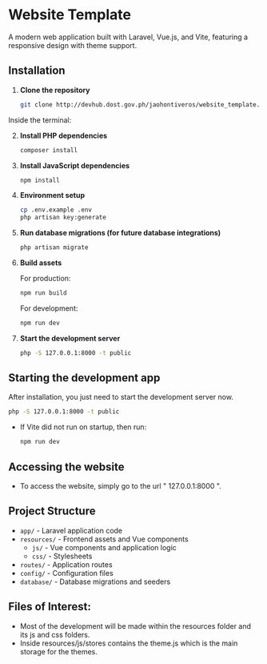 # Website Template

A modern web application built with Laravel, Vue.js, and Vite, featuring a responsive design with theme support.

## Installation

1. **Clone the repository**
   ```bash
   git clone http://devhub.dost.gov.ph/jaohontiveros/website_template.git
   ```

 Inside the terminal:

2. **Install PHP dependencies**
   ```bash
   composer install
   ```
3. **Install JavaScript dependencies**
   ```bash
   npm install
   ```
4. **Environment setup**
   ```bash
   cp .env.example .env
   php artisan key:generate
   ```

5. **Run database migrations (for future database integrations)**
   ```bash
   php artisan migrate
   ```
6. **Build assets**

   For production:
   ```bash
   npm run build
   ```
   For development:
      ```bash
      npm run dev
      ```

7. **Start the development server**
   ```bash
   php -S 127.0.0.1:8000 -t public
   ```

## Starting the development app
After installation, you just need to start the development server now.
   ```bash
   php -S 127.0.0.1:8000 -t public
   ```

- If Vite did not run on startup, then run:
   ```bash
   npm run dev
   ```

## Accessing the website
- To access the website, simply go to the url " 127.0.0.1:8000 ".

## Project Structure

- `app/` - Laravel application code
- `resources/` - Frontend assets and Vue components
  - `js/` - Vue components and application logic
  - `css/` - Stylesheets
- `routes/` - Application routes
- `config/` - Configuration files
- `database/` - Database migrations and seeders

## Files of Interest:
 - Most of the development will be made within the resources folder and its js and css folders.
 - Inside resources/js/stores contains the theme.js which is the main storage for the themes.


